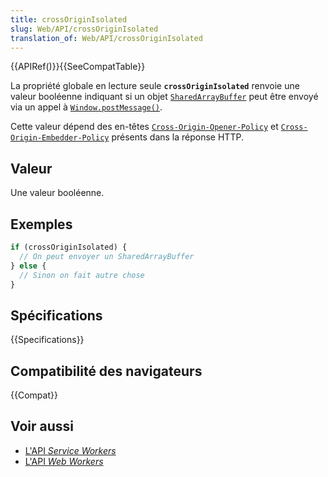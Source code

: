```yaml
---
title: crossOriginIsolated
slug: Web/API/crossOriginIsolated
translation_of: Web/API/crossOriginIsolated
---
```


{{APIRef()}}{{SeeCompatTable}}

La propriété globale en lecture seule **`crossOriginIsolated`** renvoie une valeur booléenne indiquant si un objet [`SharedArrayBuffer`](/fr/docs/Web/JavaScript/Reference/Global_Objects/SharedArrayBuffer) peut être envoyé via un appel à [`Window.postMessage()`](/fr/docs/Web/API/Window/postMessage).

Cette valeur dépend des en-têtes [`Cross-Origin-Opener-Policy`](/fr/docs/Web/HTTP/Headers/Cross-Origin-Opener-Policy) et
[`Cross-Origin-Embedder-Policy`](/fr/docs/Web/HTTP/Headers/Cross-Origin-Embedder-Policy) présents dans la réponse HTTP.

## Valeur

Une valeur booléenne.

## Exemples

```js
if (crossOriginIsolated) {
  // On peut envoyer un SharedArrayBuffer
} else {
  // Sinon on fait autre chose
}
```

## Spécifications

{{Specifications}}

## Compatibilité des navigateurs

{{Compat}}

## Voir aussi

- [L'API <i lang="en">Service Workers</i>](/fr/docs/Web/API/Service_Worker_API)
- [L'API <i lang="en">Web Workers</i>](/fr/docs/Web/API/Web_Workers_API)
